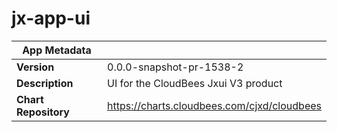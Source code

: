 # jx-app-ui

|App Metadata||
|---|---|
| **Version** | 0.0.0-snapshot-pr-1538-2 |
| **Description** | UI for the CloudBees Jxui V3 product |
| **Chart Repository** | https://charts.cloudbees.com/cjxd/cloudbees |
